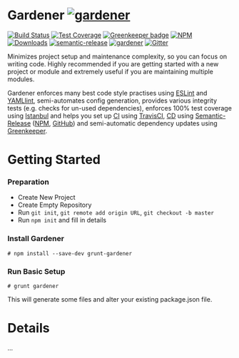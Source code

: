 # Gardener [![gardener](https://github.com/simlu/grunt-gardener/blob/master/assets/badge-large.svg)](https://github.com/simlu/grunt-gardener)

[![Build Status](https://img.shields.io/travis/simlu/grunt-gardener/master.svg)](https://travis-ci.org/simlu/grunt-gardener)
[![Test Coverage](https://img.shields.io/coveralls/simlu/grunt-gardener/master.svg)](https://coveralls.io/github/simlu/grunt-gardener?branch=master)
[![Greenkeeper badge](https://badges.greenkeeper.io/simlu/grunt-gardener.svg)](https://greenkeeper.io/)
[![NPM](https://img.shields.io/npm/v/grunt-gardener.svg)](https://www.npmjs.com/package/grunt-gardener)
[![Downloads](https://img.shields.io/npm/dt/grunt-gardener.svg)](https://www.npmjs.com/package/grunt-gardener)
[![semantic-release](https://img.shields.io/badge/%20%20%F0%9F%93%A6%F0%9F%9A%80-semantic--release-e10079.svg)](https://github.com/semantic-release/semantic-release)
[![gardener](https://github.com/simlu/grunt-gardener/blob/master/assets/badge.svg)](https://github.com/simlu/grunt-gardener)
[![Gitter](https://img.shields.io/gitter/room/simlu/grunt-gardener.svg)](https://gitter.im/simlu/grunt-gardener)

Minimizes project setup and maintenance complexity, so you can focus on writing code. Highly recommended if you are getting started with a new project or module and extremely useful if you are maintaining multiple modules.

Gardener enforces many best code style practises using [ESLint](https://eslint.org/) and [YAMLlint](https://github.com/nodeca/js-yaml), semi-automates config generation, provides various integrity tests (e.g. checks for un-used dependencies), enforces 100% test coverage using [Istanbul](https://istanbul.js.org/) and helps you set up [CI](https://en.wikipedia.org/wiki/Continuous_integration) using [TravisCI](https://travis-ci.org/), [CD](https://en.wikipedia.org/wiki/Continuous_delivery) using [Semantic-Release](https://github.com/semantic-release/semantic-release) ([NPM](https://www.npmjs.com/), [GitHub](https://github.com/)) and semi-automatic dependency updates using [Greenkeeper](https://greenkeeper.io/).

# Getting Started

### Preparation

- Create New Project
- Create Empty Repository
- Run `git init`, `git remote add origin URL`, `git checkout -b master`
- Run `npm init` and fill in details

### Install Gardener

    # npm install --save-dev grunt-gardener

### Run Basic Setup

    # grunt gardener

This will generate some files and alter your existing package.json file.

# Details

...
